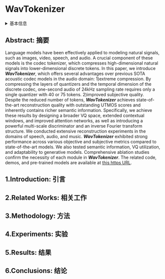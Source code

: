 # WavTokenizer

<details>
<summary>基本信息</summary>

- 标题: "WavTokenizer: an Efficient Acoustic Discrete Codec Tokenizer for Audio Language Modeling"
- 作者:
  - 01 Shengpeng Ji (季胜鹏, 浙江大学)
  - 02 Ziyue Jiang (浙江大学)
  - 03 Wen Wang (阿里巴巴)
  - 04 Yifu Chen (浙江大学)
  - 05 Minghui Fang (浙江大学)
  - 06 Jialong Zuo (浙江大学)
  - 07 Qian Yang (浙江大学)
  - 08 Xize Cheng (成曦泽, 浙江大学)
  - 09 Zehan Wang (浙江大学)
  - 10 Ruiqi Li (浙江大学)
  - 11 Ziang Zhang (浙江大学)
  - 12 Xiaoda Yang (浙江大学)
  - 13 Rongjie Huang (Meta AI@FAIR Team)
  - 14 Yidi Jiang (阿里巴巴)
  - 15 Qian Chen (阿里巴巴)
  - 16 Siqi Zheng (阿里巴巴)
  - 17 Zhou Zhao (浙江大学)
- 链接:
  - [ArXiv](https://arxiv.org/abs/2408.16532)
  - [Publication]
  - [Github](https://github.com/jishengpeng/WavTokenizer)
  - [Demo]
- 文件:
  - [ArXiv](_PDF/2408.16532v2__WavTokenizer__An_Efficient_Acoustic_Discrete_Codec_Tokenizer_for_Audio_Language_Modeling.pdf)
  - [Publication] #TODO

</details>

## Abstract: 摘要

Language models have been effectively applied to modeling natural signals, such as images, video, speech, and audio.
A crucial component of these models is the codec tokenizer, which compresses high-dimensional natural signals into lower-dimensional discrete tokens.
In this paper, we introduce ***WavTokenizer***, which offers several advantages over previous SOTA acoustic codec models in the audio domain:
1)extreme compression.
By compressing the layers of quantizers and the temporal dimension of the discrete codec, one-second audio of 24kHz sampling rate requires only a single quantizer with 40 or 75 tokens.
2)improved subjective quality.
Despite the reduced number of tokens, ***WavTokenizer*** achieves state-of-the-art reconstruction quality with outstanding UTMOS scores and inherently contains richer semantic information.
Specifically, we achieve these results by designing a broader VQ space, extended contextual windows, and improved attention networks, as well as introducing a powerful multi-scale discriminator and an inverse Fourier transform structure.
We conducted extensive reconstruction experiments in the domains of speech, audio, and music.
***WavTokenizer*** exhibited strong performance across various objective and subjective metrics compared to state-of-the-art models.
We also tested semantic information, VQ utilization, and adaptability to generative models.
Comprehensive ablation studies confirm the necessity of each module in ***WavTokenizer***.
The related code, demos, and pre-trained models are available at [this https URL](https://github.com/jishengpeng/WavTokenizer).

## 1.Introduction: 引言

## 2.Related Works: 相关工作

## 3.Methodology: 方法

## 4.Experiments: 实验

## 5.Results: 结果

## 6.Conclusions: 结论
